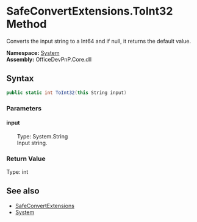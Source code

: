 # SafeConvertExtensions.ToInt32 Method  
 Converts the input string to a Int64 and if null, it returns the default value.   

**Namespace:** [System](System.md)  
**Assembly:** OfficeDevPnP.Core.dll  
## Syntax
```C#
public static int ToInt32(this String input)
```
### Parameters
#### input  
&emsp;&emsp;Type: System.String  
&emsp;&emsp;Input string.  

  

### Return Value
Type: int  

## See also
- [SafeConvertExtensions](System.SafeConvertExtensions.md) 
- [System](System.md) 
